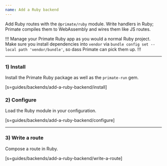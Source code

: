 ```yaml
---
name: Add a Ruby backend
---
```


Add Ruby routes with the `@primate/ruby` module. Write handlers in Ruby; Primate
compiles them to WebAssembly and wires them like JS routes.

!!!
Manage your Primate Ruby app as you would a normal Ruby project. Make sure you
install dependencies into `vendor` via
`bundle config set --local path 'vendor/bundle'`, so dass Primate can pick them
up.
!!!

---

### 1) Install

Install the Primate Ruby package as well as the `primate-run` gem.

[s=guides/backends/add-a-ruby-backend/install]

### 2) Configure

Load the Ruby module in your configuration.

[s=guides/backends/add-a-ruby-backend/configure]

---

### 3) Write a route

Compose a route in Ruby.

[s=guides/backends/add-a-ruby-backend/write-a-route]
